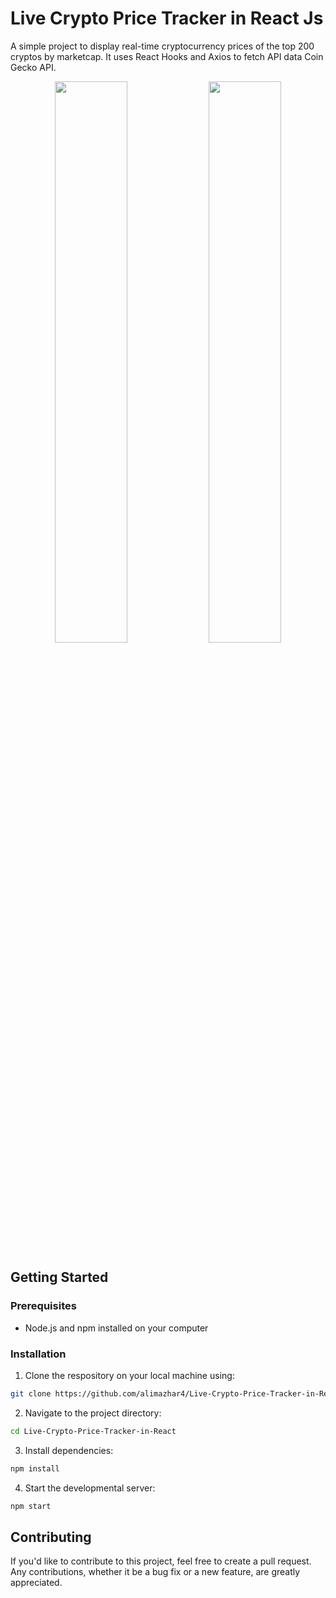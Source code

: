 # Live Crypto Price Tracker in React Js
A simple project to display real-time cryptocurrency prices of the top 200 cryptos by marketcap. It uses React Hooks and Axios to fetch API data Coin Gecko API. 

<p align="center">
  <img src="https://user-images.githubusercontent.com/59063759/222639321-4e095190-bdde-4ec4-96e8-8594de393544.png" width=48%>
  <img src="https://user-images.githubusercontent.com/59063759/222639722-0a788df9-98c3-4f57-962d-403256aeaf5b.png" width=48%>
</p>

## Getting Started
### Prerequisites
- Node.js and npm installed on your computer

### Installation
1) Clone the respository on your local machine using:
```sh
git clone https://github.com/alimazhar4/Live-Crypto-Price-Tracker-in-React.git
```
2) Navigate to the project directory:
```sh
cd Live-Crypto-Price-Tracker-in-React
```
3) Install dependencies:
```sh
npm install
```
4) Start the developmental server:
```sh
npm start
```

## Contributing
If you'd like to contribute to this project, feel free to create a pull request. Any contributions, whether it be a bug fix or a new feature, are greatly appreciated.

